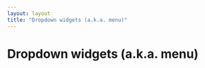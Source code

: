 ```yaml
---
layout: layout
title: "Dropdown widgets (a.k.a. menu)"
---
```


# Dropdown widgets (a.k.a. menu)



